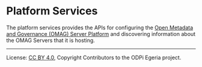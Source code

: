 <!-- SPDX-License-Identifier: CC-BY-4.0 -->
<!-- Copyright Contributors to the ODPi Egeria project. -->

# Platform Services

The platform services provides the APIs for configuring the 
[Open Metadata and Governance (OMAG) Server Platform](../../open-metadata-publication/website/omag-server)
and discovering information about the
OMAG Servers that it is hosting.


----
License: [CC BY 4.0](https://creativecommons.org/licenses/by/4.0/),
Copyright Contributors to the ODPi Egeria project.